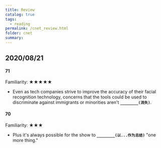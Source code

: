 ```yaml
---
title: Review
catalog: true
tags: 
  - reading
permalink: /cnet_review.html
folder: cnet
summary: 
---
```


## 2020/08/21

#### 71

Familiarity: ★★★★★

- Even as tech companies strive to improve the accuracy of their facial recognition technology, concerns that the tools could be used to discriminate against immigrants or minorities aren't <b data-toggle="tooltip" data-original-title="{{site.data.cans.71_n}}">`________(消失)`</b>. 

#### 70

Familiarity: ★★★

- Plus it's always possible for the show to <b data-toggle="tooltip" data-original-title="{{site.data.cans.70_f}}">`________(以...作为总结)`</b> "one more thing."

